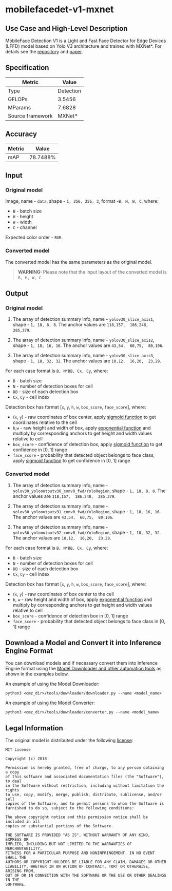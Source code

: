 # mobilefacedet-v1-mxnet

## Use Case and High-Level Description

MobileFace Detection V1 is a Light and Fast Face Detector for Edge Devices (LFFD) model based on Yolo V3 architecture and trained with MXNet\*. For details see the [repository](https://github.com/becauseofAI/MobileFace) and [paper](https://arxiv.org/abs/1904.10633).

## Specification

| Metric            | Value         |
|-------------------|---------------|
| Type              | Detection     |
| GFLOPs            | 3.5456        |
| MParams           | 7.6828        |
| Source framework  | MXNet\*       |

## Accuracy

| Metric | Value   |
| ------ | ------- |
| mAP    | 78.7488%|

## Input

### Original model

Image, name - `data`, shape - `1, 256, 256, 3`, format -`B, H, W, C`, where:

- `B` - batch size
- `H` - height
- `W` - width
- `C` - channel

Expected color order -  `BGR`.

### Converted model

The converted model has the same parameters as the original model.

> **WARNING:** Please note that the input layout of the converted model is `B, H, W, C`.

## Output

### Original model

1. The array of detection summary info, name - `yolov30_slice_axis1`,  shape - `1, 18, 8, 8`. The anchor values are `118,157,  186,248,  285,379`.

2. The array of detection summary info, name - `yolov30_slice_axis2`,  shape - `1, 18, 16, 16`. The anchor values are `43,54,  60,75,  80,106`.

3. The array of detection summary info, name - `yolov30_slice_axis3`,  shape - `1, 18, 32, 32`. The anchor values are `10,12,  16,20,  23,29`.

For each case format is `B, N*DB, Cx, Cy`, where:

- `B` - batch size
- `N` - number of detection boxes for cell
- `DB` - size of each detection box
- `Cx`, `Cy` - cell index

Detection box has format [`x`, `y`, `h`, `w`, `box_score`, `face_score`], where:

- (`x`, `y`) - raw coordinates of box center, apply [sigmoid function](https://en.wikipedia.org/wiki/Sigmoid_function) to get coordinates relative to the cell
- `h`,`w` - raw height and width of box, apply [exponential function](https://en.wikipedia.org/wiki/Exponential_function) and multiply by corresponding anchors to get height and width values relative to cell
- `box_score` - confidence of detection box, apply [sigmoid function](https://en.wikipedia.org/wiki/Sigmoid_function) to get confidence in [0, 1] range
- `face_score` - probability that detected object belongs to face class, apply [sigmoid function](https://en.wikipedia.org/wiki/Sigmoid_function) to get confidence in [0, 1] range

### Converted model

1. The array of detection summary info, name - `yolov30_yolooutputv30_conv0_fwd/YoloRegion`,  shape - `1, 18, 8, 8`. The anchor values are `118,157,  186,248,  285,379`.

2. The array of detection summary info, name - `yolov30_yolooutputv31_conv0_fwd/YoloRegion`,  shape - `1, 18, 16, 16`. The anchor values are `43,54,  60,75,  80,106`.

3. The array of detection summary info, name - `yolov30_yolooutputv32_conv0_fwd/YoloRegion`,  shape - `1, 18, 32, 32`. The anchor values are `10,12,  16,20,  23,29`.

For each case format is `B, N*DB, Cx, Cy`, where:

- `B` - batch size
- `N` - number of detection boxes for cell
- `DB` - size of each detection box
- `Cx`, `Cy` - cell index

Detection box has format [`x`, `y`, `h`, `w`, `box_score`, `face_score`], where:

- (`x`, `y`) - raw coordinates of box center to the cell
- `h`, `w` - raw height and width of box, apply [exponential function](https://en.wikipedia.org/wiki/Exponential_function) and multiply by corresponding anchors to get height and width values relative to cell
- `box_score` - confidence of detection box in [0, 1] range
- `face_score` - probability that detected object belongs to face class in [0, 1] range

## Download a Model and Convert it into Inference Engine Format

You can download models and if necessary convert them into Inference Engine format using the [Model Downloader and other automation tools](../../../tools/downloader/README.md) as shown in the examples below.

An example of using the Model Downloader:
```
python3 <omz_dir>/tools/downloader/downloader.py --name <model_name>
```

An example of using the Model Converter:
```
python3 <omz_dir>/tools/downloader/converter.py --name <model_name>
```

## Legal Information

The original model is distributed under the following
[license](https://raw.githubusercontent.com/becauseofAI/MobileFace/master/LICENSE):

```
MIT License

Copyright (c) 2018

Permission is hereby granted, free of charge, to any person obtaining a copy
of this software and associated documentation files (the "Software"), to deal
in the Software without restriction, including without limitation the rights
to use, copy, modify, merge, publish, distribute, sublicense, and/or sell
copies of the Software, and to permit persons to whom the Software is
furnished to do so, subject to the following conditions:

The above copyright notice and this permission notice shall be included in all
copies or substantial portions of the Software.

THE SOFTWARE IS PROVIDED "AS IS", WITHOUT WARRANTY OF ANY KIND, EXPRESS OR
IMPLIED, INCLUDING BUT NOT LIMITED TO THE WARRANTIES OF MERCHANTABILITY,
FITNESS FOR A PARTICULAR PURPOSE AND NONINFRINGEMENT. IN NO EVENT SHALL THE
AUTHORS OR COPYRIGHT HOLDERS BE LIABLE FOR ANY CLAIM, DAMAGES OR OTHER
LIABILITY, WHETHER IN AN ACTION OF CONTRACT, TORT OR OTHERWISE, ARISING FROM,
OUT OF OR IN CONNECTION WITH THE SOFTWARE OR THE USE OR OTHER DEALINGS IN THE
SOFTWARE.
```
